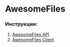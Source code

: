 # AwesomeFiles

### Инструкции:
1. [AwesomeFiles API](AwesomeFilesApp/ApiService/README.md)
2. [AwesomeFiles Client](AwesomeFilesApp/ClientService/README.md)
